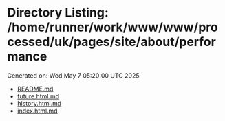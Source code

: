# Directory Listing: /home/runner/work/www/www/processed/uk/pages/site/about/performance
Generated on: Wed May  7 05:20:00 UTC 2025

- [README.md](README.md)
- [future.html.md](future.html.md)
- [history.html.md](history.html.md)
- [index.html.md](index.html.md)
